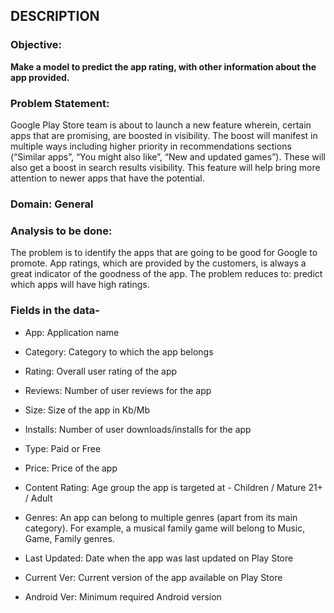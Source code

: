 ## DESCRIPTION

### Objective: 
**Make a model to predict the app rating, with other information about the app provided.**

### Problem Statement:

Google Play Store team is about to launch a new feature wherein, certain apps that are promising, are boosted in visibility. The boost will manifest in multiple ways including higher priority in recommendations sections (“Similar apps”, “You might also like”, “New and updated games”). These will also get a boost in search results visibility.  This feature will help bring more attention to newer apps that have the potential.

### Domain: General

### Analysis to be done: 
The problem is to identify the apps that are going to be good for Google to promote. App ratings, which are provided by the customers, is always a great indicator of the goodness of the app. The problem reduces to: predict which apps will have high ratings.

### Fields in the data-

- App: Application name

- Category: Category to which the app belongs 

- Rating: Overall user rating of the app

- Reviews: Number of user reviews for the app

- Size: Size of the app in Kb/Mb

- Installs: Number of user downloads/installs for the app

- Type: Paid or Free

- Price: Price of the app

- Content Rating: Age group the app is targeted at - Children / Mature 21+ / Adult

- Genres: An app can belong to multiple genres (apart from its main category). For example, a musical family game will belong to Music, Game, Family genres.

- Last Updated: Date when the app was last updated on Play Store

- Current Ver: Current version of the app available on Play Store

- Android Ver: Minimum required Android version
